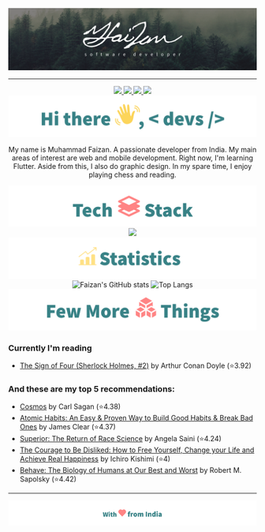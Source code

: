 <div align="center">
<img src="img/hero_banner.svg">

<!-- uncomment to change banner
<img src="https://capsule-render.vercel.app/api?type=waving&&color=0:4CB8C4,100:3CD3AD&height=300&section=header&text=Muhammad%20Faizan&fontSize=90&fontColor=FCFFE7" />
-->

---

<!--Header: end-->

<!--Social Links Badges: start-->

<a href="https://github.com/mralpha786">
  <img src="https://img.shields.io/badge/GitHub-181717.svg?style=for-the-badge&logo=GitHub&logoColor=white">
</a>
<a href="https://linkedin.com/in/mralpha786">
  <img src="https://img.shields.io/badge/LinkedIn-0A66C2.svg?style=for-the-badge&logo=LinkedIn&logoColor=white">
</a>
<a href="https://lichess.org/@/anon007">
  <img src="https://img.shields.io/badge/Lichess-000000.svg?style=for-the-badge&logo=Lichess&logoColor=white">
</a>
<a href="https://www.goodreads.com/user/show/159447401-muhammad-faizan">
  <img src="https://img.shields.io/badge/Goodreads-F3F1EA?style=for-the-badge&logo=goodreads&logoColor=372213">
</a>

<!--Social Links Badges: end-->

<!--About me: start-->
<img src="img/hi_there.png">

<p>My name is Muhammad Faizan. A passionate developer from India. My main areas of interest are web and mobile development. Right now, I'm learning Flutter. Aside from this, I also do graphic design. In my spare time, I enjoy playing chess and reading.</p>

<!--About me: end-->

<!--Tech stack: start-->

<img src="img/tech_stack.png">

<img src="https://skillicons.dev/icons?i=java,dart,python,kotlin,bash,md,mysql,gradle,flutter,git,github,firebase,heroku,androidstudio,vscode,vim,idea,ai,ps,linux&perline=10" />

<!--Tech stack: end-->

<!--Statistics: start-->

<img src="img/statistics.png">

  <img alt="Faizan's GitHub stats" width="406" src="https://github-readme-stats.vercel.app/api?username=mralpha786&custom_title=Github+Stats&bg_color=00000000&hide_border=true&show_icons=true&text_color=667799&title_color=388286&icon_color=388286">
  <img alt="Top Langs" width="350" src="https://github-readme-stats.vercel.app/api/top-langs/?username=mralpha786&layout=compact&hide_border=true&bg_color=00000000&text_color=667799&custom_title=Top+Languages&title_color=388286">

<!--Statistics: end-->

<!--More Details: start-->

<img src="img/more_things.png">
</div>

### Currently I'm reading

<!-- CURRENT:START -->
- [The Sign of Four (Sherlock Holmes, #2)](https://www.goodreads.com/review/show/5922750557?utm_medium=api&utm_source=rss) by Arthur Conan Doyle (⭐️3.92)
<!-- CURRENT:END -->

### And these are my top 5 recommendations:

<!-- TOP-FIVE:START -->
- [Cosmos](https://www.goodreads.com/review/show/5185708367?utm_medium=api&utm_source=rss) by Carl Sagan (⭐️4.38)
- [Atomic Habits: An Easy & Proven Way to Build Good Habits & Break Bad Ones](https://www.goodreads.com/review/show/5163920324?utm_medium=api&utm_source=rss) by James Clear (⭐️4.37)
- [Superior: The Return of Race Science](https://www.goodreads.com/review/show/5185724578?utm_medium=api&utm_source=rss) by Angela Saini (⭐️4.24)
- [The Courage to Be Disliked: How to Free Yourself, Change your Life and Achieve Real Happiness](https://www.goodreads.com/review/show/5163912949?utm_medium=api&utm_source=rss) by Ichiro Kishimi (⭐️4)
- [Behave: The Biology of Humans at Our Best and Worst](https://www.goodreads.com/review/show/5163914631?utm_medium=api&utm_source=rss) by Robert M. Sapolsky (⭐️4.42)
<!-- TOP-FIVE:END -->

<!--More Details: end-->

<!--Footer: start-->
<div align="center">

---

<img src="img/with_love.png">
</div>
